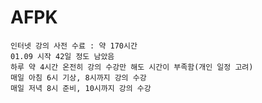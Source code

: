 # AFPK
    인터넷 강의 사전 수료 : 약 170시간
    01.09 시작 42일 정도 남았음
    하루 약 4시간 온전히 강의 수강만 해도 시간이 부족함(개인 일정 고려)
    매일 아침 6시 기상, 8시까지 강의 수강
    매일 저녁 8시 준비, 10시까지 강의 수강

